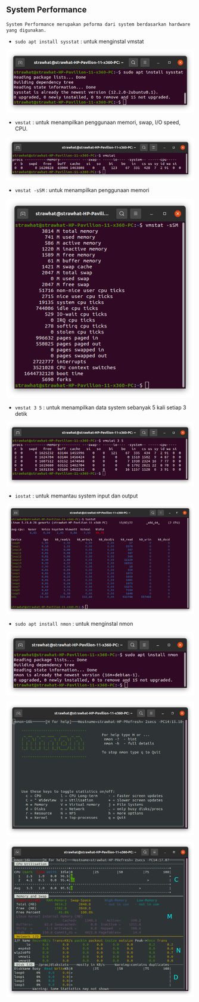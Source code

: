 ## System Performance

    System Performance merupakan peforma dari system berdasarkan hardware yang digunakan.

- `sudo apt install sysstat` : untuk menginstal vmstat

<p align="center"><img src="../week-3/assets/System-Performance/1.png"></p>

- `vmstat` : untuk menampilkan penggunaan memori, swap, I/O speed, CPU.

<p align="center"><img src="../week-3/assets/System-Performance/2.png"></p>

- `vmstat -sSM` : untuk menampilkan penggunaan memori

<p align="center"><img src="../week-3/assets/System-Performance/3.png"></p>

- `vmstat 3 5` : untuk menampilkan data system sebanyak 5 kali setiap 3 detik

<p align="center"><img src="../week-3/assets/System-Performance/4.png"></p>

- `iostat` : untuk memantau system input dan output

<p align="center"><img src="../week-3/assets/System-Performance/5.png"></p>

- `sudo apt install nmon` : untuk menginstal nmon

<p align="center"><img src="../week-3/assets/System-Performance/6.png"></p>

<p align="center"><img src="../week-3/assets/System-Performance/7.png"></p>

<p align="center"><img src="../week-3/assets/System-Performance/8.png"></p>
